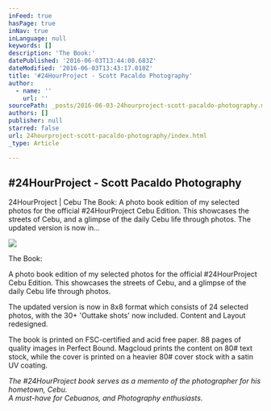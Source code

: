 ```yaml
---
inFeed: true
hasPage: true
inNav: true
inLanguage: null
keywords: []
description: 'The Book:'
datePublished: '2016-06-03T13:44:08.683Z'
dateModified: '2016-06-03T13:43:17.010Z'
title: '#24HourProject - Scott Pacaldo Photography'
author:
  - name: ''
    url: ''
sourcePath: _posts/2016-06-03-24hourproject-scott-pacaldo-photography.md
authors: []
publisher: null
starred: false
url: 24hourproject-scott-pacaldo-photography/index.html
_type: Article

---
```

<article style=""><h1>#24HourProject - Scott Pacaldo Photography</h1><p>24HourProject | Cebu The Book: A photo book edition of my selected photos for the official #24HourProject Cebu Edition. This showcases the streets of Cebu, and a glimpse of the daily Cebu life through photos. The updated version is now in...</p><img src="https://s3-us-west-2.amazonaws.com/the-grid-img/p/4df5ccce135fccc78c12b49aecd947d21e822c5e.jpg" /></article>

The Book:

A photo book edition of my selected photos for the official \#24HourProject Cebu Edition. This showcases the streets of Cebu, and a glimpse of the daily Cebu life through photos.

The updated version is now in 8x8 format which consists of 24 selected photos, with the 30+ 'Outtake shots' now included. Content and Layout redesigned.

The book is printed on FSC-certified and acid free paper. 88 pages of quality images in Perfect Bound. Magcloud prints the content on 80\# text stock, while the cover is printed on a heavier 80\# cover stock with a satin UV coating.

_The \#24HourProject book serves as a memento of the photographer for his hometown, Cebu.  
A must-have for Cebuanos, and Photography enthusiasts._
